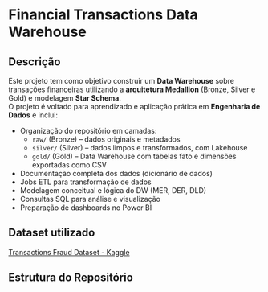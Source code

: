 # Financial Transactions Data Warehouse

## Descrição
Este projeto tem como objetivo construir um **Data Warehouse** sobre transações financeiras utilizando a **arquitetura Medallion** (Bronze, Silver e Gold) e modelagem **Star Schema**.  
O projeto é voltado para aprendizado e aplicação prática em **Engenharia de Dados** e inclui:

- Organização do repositório em camadas:  
  - `raw/` (Bronze) – dados originais e metadados  
  - `silver/` (Silver) – dados limpos e transformados, com Lakehouse  
  - `gold/` (Gold) – Data Warehouse com tabelas fato e dimensões exportadas como CSV  
- Documentação completa dos dados (dicionário de dados)  
- Jobs ETL para transformação de dados  
- Modelagem conceitual e lógica do DW (MER, DER, DLD)  
- Consultas SQL para análise e visualização  
- Preparação de dashboards no Power BI  

## Dataset utilizado
[Transactions Fraud Dataset - Kaggle](https://www.kaggle.com/datasets/computingvictor/transactions-fraud-datasets)  

## Estrutura do Repositório
